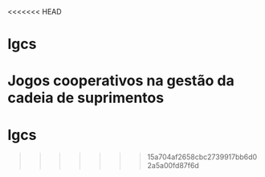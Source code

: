 <<<<<<< HEAD
# lgcs
Jogos cooperativos na gestão da cadeia de suprimentos
=======
# lgcs
>>>>>>> 15a704af2658cbc2739917bb6d02a5a00fd87f6d
